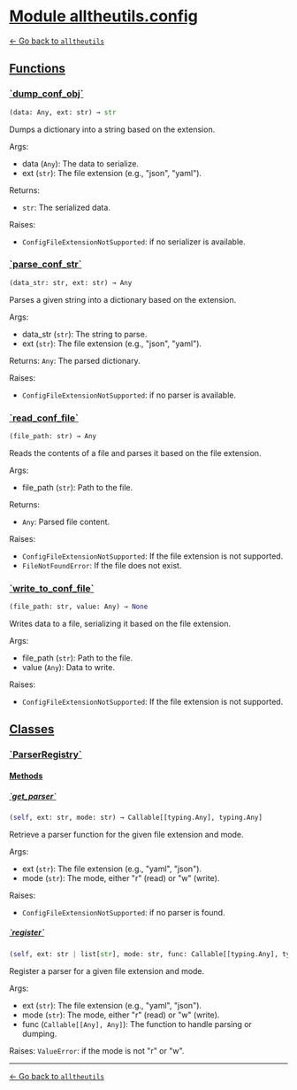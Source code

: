 <h1 id=""><a href="#">Module alltheutils.config</a></h1>

[← Go back to `alltheutils`](./index.md)

<h2 id="functions"><a href="#functions">Functions</a></h2>

<h3 id="functions-dump_conf_obj"><a href="#functions-dump_conf_obj">`dump_conf_obj`</a></h3>

```python
(data: Any, ext: str) → str
```

Dumps a dictionary into a string based on the extension.

Args:
- data (`Any`): The data to serialize.
- ext (`str`): The file extension (e.g., "json", "yaml").

Returns:
- `str`: The serialized data.

Raises:
- `ConfigFileExtensionNotSupported`: if no serializer is available.

<h3 id="functions-parse_conf_str"><a href="#functions-parse_conf_str">`parse_conf_str`</a></h3>

```python
(data_str: str, ext: str) → Any
```

Parses a given string into a dictionary based on the extension.

Args:
- data_str (`str`): The string to parse.
- ext (`str`): The file extension (e.g., "json", "yaml").

Returns:
`Any`: The parsed dictionary.

Raises:
- `ConfigFileExtensionNotSupported`: if no parser is available.

<h3 id="functions-read_conf_file"><a href="#functions-read_conf_file">`read_conf_file`</a></h3>

```python
(file_path: str) → Any
```

Reads the contents of a file and parses it based on the file extension.

Args:
- file_path (`str`): Path to the file.

Returns:
- `Any`: Parsed file content.

Raises:
- `ConfigFileExtensionNotSupported`: If the file extension is not supported.
- `FileNotFoundError`: If the file does not exist.

<h3 id="functions-write_to_conf_file"><a href="#functions-write_to_conf_file">`write_to_conf_file`</a></h3>

```python
(file_path: str, value: Any) → None
```

Writes data to a file, serializing it based on the file extension.

Args:
- file_path (`str`): Path to the file.
- value (`Any`): Data to write.

Raises:
- `ConfigFileExtensionNotSupported`: If the file extension is not supported.

<h2 id="classes"><a href="#classes">Classes</a></h2>

<h3 id="classes-parserregistry"><a href="#classes-parserregistry">`ParserRegistry`</a></h3>

<h4 id="classes-parserregistry-methods"><a href="#classes-parserregistry-methods">Methods</a></h4>

<h5 id="classes-parserregistry-methods-get_parser"><a href="#classes-parserregistry-methods-get_parser">`get_parser`</a></h5>

```python
(self, ext: str, mode: str) → Callable[[typing.Any], typing.Any]
```

Retrieve a parser function for the given file extension and mode.

Args:
- ext (`str`): The file extension (e.g., "yaml", "json").
- mode (`str`): The mode, either "r" (read) or "w" (write).

Raises:
- `ConfigFileExtensionNotSupported`: if no parser is found.

<h5 id="classes-parserregistry-methods-register"><a href="#classes-parserregistry-methods-register">`register`</a></h5>

```python
(self, ext: str | list[str], mode: str, func: Callable[[typing.Any], typing.Any])
```

Register a parser for a given file extension and mode.

Args:
- ext (`str`): The file extension (e.g., "yaml", "json").
- mode (`str`): The mode, either "r" (read) or "w" (write).
- func (`Callable[[Any], Any]`): The function to handle parsing or dumping.

Raises:
`ValueError`: if the mode is not "r" or "w".

---

[← Go back to `alltheutils`](./index.md)